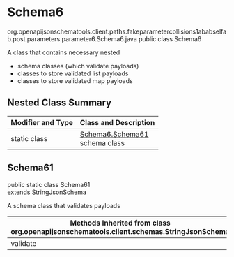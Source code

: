 # Schema6
org.openapijsonschematools.client.paths.fakeparametercollisions1ababselfab.post.parameters.parameter6.Schema6.java
public class Schema6

A class that contains necessary nested
- schema classes (which validate payloads)
- classes to store validated list payloads
- classes to store validated map payloads

## Nested Class Summary
| Modifier and Type | Class and Description |
| ----------------- | ---------------------- |
| static class | [Schema6.Schema61](#schema61)<br> schema class |

## Schema61
public static class Schema61<br>
extends StringJsonSchema

A schema class that validates payloads

| Methods Inherited from class org.openapijsonschematools.client.schemas.StringJsonSchema |
| ------------------------------------------------------------------ |
| validate                                                           |
